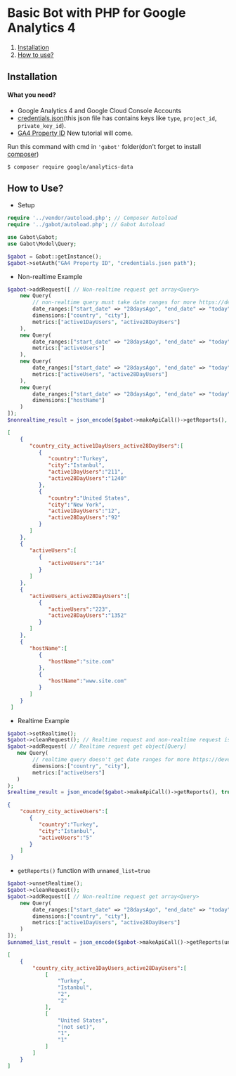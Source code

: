 # Basic Bot with PHP for Google Analytics 4
1. [Installation](https://github.com/bberkay/gabot-alpha#installation)
2. [How to use?](https://github.com/bberkay/gabot-alpha#how-to-use)
## Installation
#### What you need?
* Google Analytics 4 and Google Cloud Console Accounts
* [credentials.json](https://developers.google.com/analytics/devguides/reporting/data/v1/quickstart-client-libraries#step_1_enable_the_api)(this json file has contains keys like `type`, `project_id`, `private_key_id`).
* [GA4 Property ID](https://support.google.com/analytics/answer/12270356?hl=en#:~:text=A%20Measurement%20ID%20is%20an,same%20as%20your%20destination%20ID.)
New tutorial will come.

Run this command with cmd in `'gabot'` folder(don't forget to install [composer](https://getcomposer.org/Composer-Setup.exe))
```
$ composer require google/analytics-data
```
## How to Use?
* Setup
```php
require '../vendor/autoload.php'; // Composer Autoload
require '../gabot/autoload.php'; // Gabot Autoload

use Gabot\Gabot;
use Gabot\Model\Query;

$gabot = Gabot::getInstance();
$gabot->setAuth("GA4 Property ID", "credentials.json path");
```
* Non-realtime Example
```php
$gabot->addRequest([ // Non-realtime request get array<Query>
    new Query(
        // non-realtime query must take date ranges for more https://developers.google.com/analytics/devguides/reporting/data/v1/api-schema
        date_ranges:["start_date" => "28daysAgo", "end_date" => "today"],
        dimensions:["country", "city"], 
        metrics:["active1DayUsers", "active28DayUsers"]
    ),
    new Query(
        date_ranges:["start_date" => "28daysAgo", "end_date" => "today"],
        metrics:["activeUsers"]
    ),
    new Query(
        date_ranges:["start_date" => "28daysAgo", "end_date" => "today"],
        metrics:["activeUsers", "active28DayUsers"]
    ),
    new Query(
        date_ranges:["start_date" => "28daysAgo", "end_date" => "today"],
        dimensions:["hostName"]
    )
]);
$nonrealtime_result = json_encode($gabot->makeApiCall()->getReports(), true);
```
```json
[
    {
       "country_city_active1DayUsers_active28DayUsers":[
          {
             "country":"Turkey",
             "city":"Istanbul",
             "active1DayUsers":"211",
             "active28DayUsers":"1240"
          },
          {
             "country":"United States",
             "city":"New York",
             "active1DayUsers":"12",
             "active28DayUsers":"92"
          }
       ]
    },
    {
       "activeUsers":[
          {
             "activeUsers":"14"
          }
       ]
    },
    {
       "activeUsers_active28DayUsers":[
          {
             "activeUsers":"223",
             "active28DayUsers":"1352"
          }
       ]
    },
    {
       "hostName":[
          {
             "hostName":"site.com"
          },
          {
             "hostName":"www.site.com"
          }
       ]
    }
 ]
```
* Realtime Example
```php
$gabot->setRealtime(); 
$gabot->cleanRequest(); // Realtime request and non-realtime request is different from each other so you must clean before set requests
$gabot->addRequest( // Realtime request get object[Query]
   new Query(
        // realtime query doesn't get date ranges for more https://developers.google.com/analytics/devguides/reporting/data/v1/realtime-api-schema
        dimensions:["country", "city"], 
        metrics:["activeUsers"]
   )
);
$realtime_result = json_encode($gabot->makeApiCall()->getReports(), true);
```
```json
{
    "country_city_activeUsers":[
       {
          "country":"Turkey",
          "city":"Istanbul",
          "activeUsers":"5"
       }
    ]
 }
```
* `getReports()` function with `unnamed_list=true`
```php
$gabot->unsetRealtime(); 
$gabot->cleanRequest();
$gabot->addRequest([ // Non-realtime request get array<Query>
    new Query(
        date_ranges:["start_date" => "28daysAgo", "end_date" => "today"],
        dimensions:["country", "city"], 
        metrics:["active1DayUsers", "active28DayUsers"]
    )
]);
$unnamed_list_result = json_encode($gabot->makeApiCall()->getReports(unnamed_list:true), true);
```
```json
[
    {
        "country_city_active1DayUsers_active28DayUsers":[
            [
                "Turkey",
                "Istanbul",
                "2",
                "2"
            ],
            [
                "United States",
                "(not set)",
                "1",
                "1"
            ]
        ]
    }
]
```



